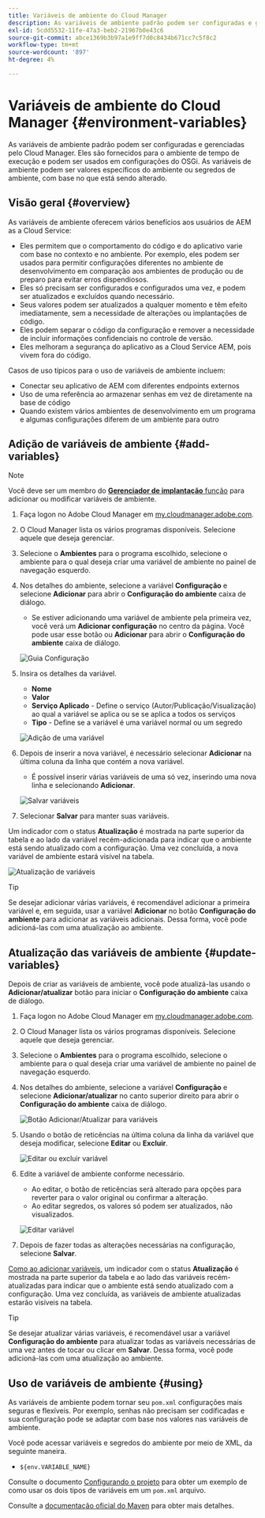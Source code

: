 ```yaml
---
title: Variáveis de ambiente do Cloud Manager
description: As variáveis de ambiente padrão podem ser configuradas e gerenciadas por meio do Cloud Manager e fornecidas para o ambiente de tempo de execução, a ser usado na configuração do OSGi.
exl-id: 5cdd5532-11fe-47a3-beb2-21967b0e43c6
source-git-commit: abce1369b3b97a1e9ff7d0c8434b671cc7c5f8c2
workflow-type: tm+mt
source-wordcount: '897'
ht-degree: 4%

---
```



# Variáveis de ambiente do Cloud Manager {#environment-variables}

As variáveis de ambiente padrão podem ser configuradas e gerenciadas pelo Cloud Manager. Eles são fornecidos para o ambiente de tempo de execução e podem ser usados em configurações do OSGi. As variáveis de ambiente podem ser valores específicos do ambiente ou segredos de ambiente, com base no que está sendo alterado.

## Visão geral {#overview}

As variáveis de ambiente oferecem vários benefícios aos usuários de AEM as a Cloud Service:

* Eles permitem que o comportamento do código e do aplicativo varie com base no contexto e no ambiente. Por exemplo, eles podem ser usados para permitir configurações diferentes no ambiente de desenvolvimento em comparação aos ambientes de produção ou de preparo para evitar erros dispendiosos.
* Eles só precisam ser configurados e configurados uma vez, e podem ser atualizados e excluídos quando necessário.
* Seus valores podem ser atualizados a qualquer momento e têm efeito imediatamente, sem a necessidade de alterações ou implantações de código.
* Eles podem separar o código da configuração e remover a necessidade de incluir informações confidenciais no controle de versão.
* Eles melhoram a segurança do aplicativo as a Cloud Service AEM, pois vivem fora do código.

Casos de uso típicos para o uso de variáveis de ambiente incluem:

* Conectar seu aplicativo de AEM com diferentes endpoints externos
* Uso de uma referência ao armazenar senhas em vez de diretamente na base de código
* Quando existem vários ambientes de desenvolvimento em um programa e algumas configurações diferem de um ambiente para outro

## Adição de variáveis de ambiente {#add-variables}

>[!NOTE]
>
>Você deve ser um membro do [**Gerenciador de implantação** função](/help/onboarding/cloud-manager-introduction.md#role-based-premissions) para adicionar ou modificar variáveis de ambiente.

1. Faça logon no Adobe Cloud Manager em [my.cloudmanager.adobe.com](https://my.cloudmanager.adobe.com/).
1. O Cloud Manager lista os vários programas disponíveis. Selecione aquele que deseja gerenciar.
1. Selecione o **Ambientes** para o programa escolhido, selecione o ambiente para o qual deseja criar uma variável de ambiente no painel de navegação esquerdo.
1. Nos detalhes do ambiente, selecione a variável **Configuração** e selecione **Adicionar** para abrir o **Configuração do ambiente** caixa de diálogo.
   * Se estiver adicionando uma variável de ambiente pela primeira vez, você verá um **Adicionar configuração** no centro da página. Você pode usar esse botão ou **Adicionar** para abrir o **Configuração do ambiente** caixa de diálogo.

   ![Guia Configuração](assets/configuration-tab.png)

1. Insira os detalhes da variável.
   * **Nome**
   * **Valor**
   * **Serviço Aplicado** - Define o serviço (Autor/Publicação/Visualização) ao qual a variável se aplica ou se se aplica a todos os serviços
   * **Tipo** - Define se a variável é uma variável normal ou um segredo

   ![Adição de uma variável](assets/add-variable.png)

1. Depois de inserir a nova variável, é necessário selecionar **Adicionar** na última coluna da linha que contém a nova variável.
   * É possível inserir várias variáveis de uma só vez, inserindo uma nova linha e selecionando **Adicionar**.

   ![Salvar variáveis](assets/save-variables.png)

1. Selecionar **Salvar** para manter suas variáveis.

Um indicador com o status **Atualização** é mostrada na parte superior da tabela e ao lado da variável recém-adicionada para indicar que o ambiente está sendo atualizado com a configuração. Uma vez concluída, a nova variável de ambiente estará visível na tabela.

![Atualização de variáveis](assets/updating-variables.png)

>[!TIP]
>
>Se desejar adicionar várias variáveis, é recomendável adicionar a primeira variável e, em seguida, usar a variável **Adicionar** no botão **Configuração do ambiente** para adicionar as variáveis adicionais. Dessa forma, você pode adicioná-las com uma atualização ao ambiente.

## Atualização das variáveis de ambiente {#update-variables}

Depois de criar as variáveis de ambiente, você pode atualizá-las usando o **Adicionar/atualizar** botão para iniciar o **Configuração do ambiente** caixa de diálogo.

1. Faça logon no Adobe Cloud Manager em [my.cloudmanager.adobe.com](https://my.cloudmanager.adobe.com/).
1. O Cloud Manager lista os vários programas disponíveis. Selecione aquele que deseja gerenciar.
1. Selecione o **Ambientes** para o programa escolhido, selecione o ambiente para o qual deseja criar uma variável de ambiente no painel de navegação esquerdo.
1. Nos detalhes do ambiente, selecione a variável **Configuração** e selecione **Adicionar/atualizar** no canto superior direito para abrir o **Configuração do ambiente** caixa de diálogo.

   ![Botão Adicionar/Atualizar para variáveis](assets/add-update-variables.png)

1. Usando o botão de reticências na última coluna da linha da variável que deseja modificar, selecione **Editar** ou **Excluir**.

   ![Editar ou excluir variável](assets/edit-delete-variable.png)

1. Edite a variável de ambiente conforme necessário.
   * Ao editar, o botão de reticências será alterado para opções para reverter para o valor original ou confirmar a alteração.
   * Ao editar segredos, os valores só podem ser atualizados, não visualizados.

   ![Editar variável](assets/edit-variable.png)

1. Depois de fazer todas as alterações necessárias na configuração, selecione **Salvar**.

[Como ao adicionar variáveis,](#add-variables) um indicador com o status **Atualização** é mostrada na parte superior da tabela e ao lado das variáveis recém-atualizadas para indicar que o ambiente está sendo atualizado com a configuração. Uma vez concluída, as variáveis de ambiente atualizadas estarão visíveis na tabela.

>[!TIP]
>
>Se desejar atualizar várias variáveis, é recomendável usar a variável **Configuração do ambiente** para atualizar todas as variáveis necessárias de uma vez antes de tocar ou clicar em **Salvar**. Dessa forma, você pode adicioná-las com uma atualização ao ambiente.

## Uso de variáveis de ambiente {#using}

As variáveis de ambiente podem tornar seu `pom.xml` configurações mais seguras e flexíveis. Por exemplo, senhas não precisam ser codificadas e sua configuração pode se adaptar com base nos valores nas variáveis de ambiente.

Você pode acessar variáveis e segredos do ambiente por meio de XML, da seguinte maneira.

* `${env.VARIABLE_NAME}`

Consulte o documento [Configurando o projeto](/help/implementing/cloud-manager/getting-access-to-aem-in-cloud/setting-up-project.md#password-protected-maven-repository-support-password-protected-maven-repositories) para obter um exemplo de como usar os dois tipos de variáveis em um `pom.xml` arquivo.

Consulte a [documentação oficial do Maven](https://maven.apache.org/settings.html#quick-overview) para obter mais detalhes.
